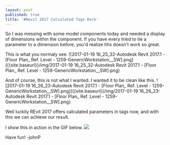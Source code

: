 ```yaml
---
layout: post
published: true
title: '#Revit 2017 Calculated Tags Rock'
---
```

So I was messing with some model components today and needed a display of dimensions within the component. If you have every tried to tie a parameter to a dimension before, you'd realize tihs doesn't work so great.

This is what you normaly see.
![2017-01-19 16_25_32-Autodesk Revit 2017.1 - [Floor Plan_ Ref. Level - 1259-GenericWorkstation__SW].png]({{site.baseurl}}/img/2017-01-19 16_25_32-Autodesk Revit 2017.1 - [Floor Plan_ Ref. Level - 1259-GenericWorkstation__SW].png)

And of course, this is not what I wanted. I wanted it to be clean like this.
![2017-01-19 16_26_23-Autodesk Revit 2017.1 - [Floor Plan_ Ref. Level - 1259-GenericWorkstation__SW].png]({{site.baseurl}}/img/2017-01-19 16_26_23-Autodesk Revit 2017.1 - [Floor Plan_ Ref. Level - 1259-GenericWorkstation__SW].png)

Well luckily REvit 2017 offers calculated parameters in tags now, and with this we can achieve our result.

I show this in action in the GIF below.
![]({{site.baseurl}}/img/calculatedValuesDisplay.gif)

Have fun!
-johnP
